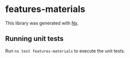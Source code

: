 # features-materials

This library was generated with [Nx](https://nx.dev).

## Running unit tests

Run `nx test features-materials` to execute the unit tests.
